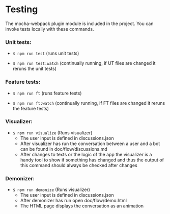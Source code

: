# Testing

The mocha-webpack plugin module is included in the project. You can invoke tests locally with these commands.

### Unit tests:
- `$ npm run test` (runs unit tests)

- `$ npm run test:watch` (continually running, if UT files are changed it reruns the unit tests)  

### Feature tests:
- `$ npm run ft` (runs feature tests)

- `$ npm run ft:watch` (continually running, if FT files are changed it reruns the feature tests)


### Visualizer:
- `$ npm run visualize` (Runs visualizer)
  - The user input is defined in discussions.json
  - After visualizer has run the conversation between a user and a bot can be found in doc/flow/discussions.md
  - After changes to texts or the logic of the app the visualizer is a handy tool to show if something has changed and thus the output of this command should always be checked after changes
  
  
### Demonizer:
- `$ npm run demonize` (Runs visualizer)
  - The user input is defined in discussions.json
  - After demonizer has run open doc/flow/demo.html
  - The HTML page displays the conversation as an animation
